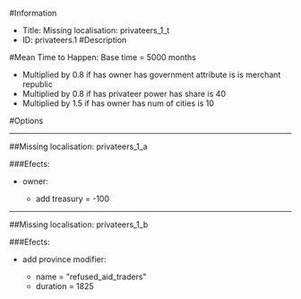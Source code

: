 #Information
 - Title: Missing localisation: privateers_1_t
 - ID: privateers.1
#Description

#Mean Time to Happen:
Base time = 5000 months
 - Multiplied by 0.8 if has owner has government attribute is is merchant republic
 - Multiplied by 0.8 if has privateer power has share is 40
 - Multiplied by 1.5 if has owner has num of cities is 10

#Options

___
##Missing localisation: privateers_1_a

###Efects:<ul><li>owner:</li><ul><li>add treasury = -100</li></ul></ul>

___
##Missing localisation: privateers_1_b

###Efects:<ul><li>add province modifier:</li><ul><li>name = "refused_aid_traders"</li><li>duration = 1825</li></ul></ul>
